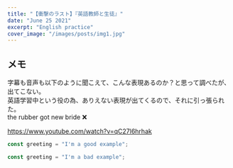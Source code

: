 ```yaml
---
title: "【衝撃のラスト】『英語教師と生徒』"
date: "June 25 2021"
excerpt: "English practice"
cover_image: "/images/posts/img1.jpg"
---
```


## メモ

字幕も音声も以下のように聞こえて、こんな表現あるのか？と思って調べたが、出てこない。  
英語学習中という役の為、ありえない表現が出てくるので、それに引っ張られた。  
the rubber got new bride ❌

https://www.youtube.com/watch?v=qC27l6hrhak

```javascript:index.js example-good
const greeting = "I'm a good example";
```

```javascript example-bad
const greeting = "I'm a bad example";
```
